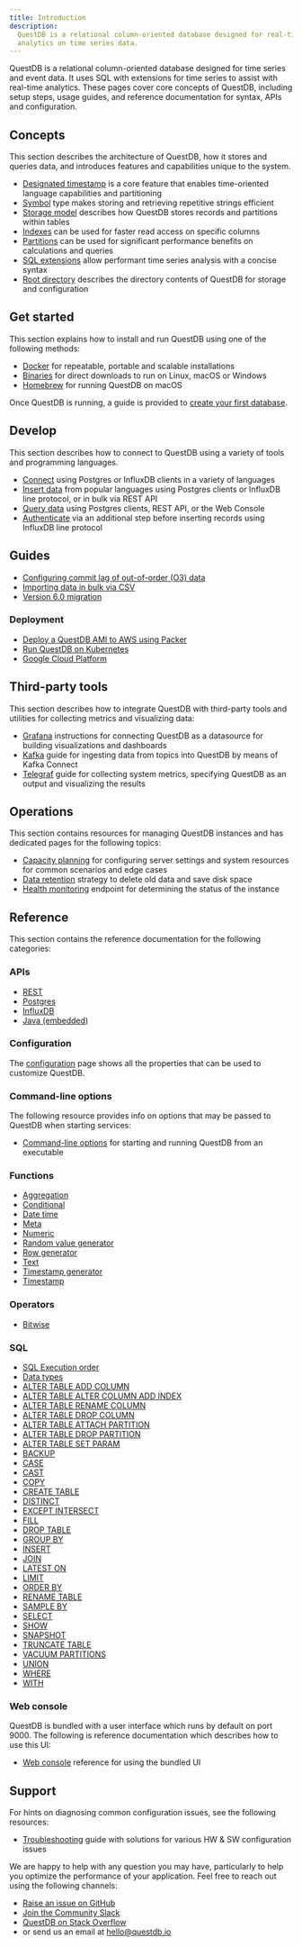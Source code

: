 ```yaml
---
title: Introduction
description:
  QuestDB is a relational column-oriented database designed for real-time
  analytics on time series data.
---
```


QuestDB is a relational column-oriented database designed for time series and
event data. It uses SQL with extensions for time series to assist with real-time
analytics. These pages cover core concepts of QuestDB, including setup steps,
usage guides, and reference documentation for syntax, APIs and configuration.

## Concepts

This section describes the architecture of QuestDB, how it stores and queries
data, and introduces features and capabilities unique to the system.

- [Designated timestamp](/docs/concept/designated-timestamp/) is a core feature
  that enables time-oriented language capabilities and partitioning
- [Symbol](/docs/concept/symbol/) type makes storing and retrieving repetitive
  strings efficient
- [Storage model](/docs/concept/storage-model/) describes how QuestDB stores
  records and partitions within tables
- [Indexes](/docs/concept/indexes/) can be used for faster read access on
  specific columns
- [Partitions](/docs/concept/partitions/) can be used for significant
  performance benefits on calculations and queries
- [SQL extensions](/docs/concept/sql-extensions/) allow performant time series
  analysis with a concise syntax
- [Root directory](/docs/concept/root-directory-structure/) describes the
  directory contents of QuestDB for storage and configuration

## Get started

This section explains how to install and run QuestDB using one of the following
methods:

- [Docker](/docs/get-started/docker/) for repeatable, portable and scalable
  installations
- [Binaries](/docs/get-started/binaries/) for direct downloads to run on Linux,
  macOS or Windows
- [Homebrew](/docs/get-started/homebrew/) for running QuestDB on macOS

Once QuestDB is running, a guide is provided to
[create your first database](/docs/get-started/first-database/).

## Develop

This section describes how to connect to QuestDB using a variety of tools and
programming languages.

- [Connect](/docs/develop/connect/) using Postgres or InfluxDB clients in a
  variety of languages
- [Insert data](/docs/develop/insert-data/) from popular languages using
  Postgres clients or InfluxDB line protocol, or in bulk via REST API
- [Query data](/docs/develop/query-data/) using Postgres clients, REST API, or
  the Web Console
- [Authenticate](/docs/develop/authenticate/) via an additional step before
  inserting records using InfluxDB line protocol

## Guides

- [Configuring commit lag of out-of-order (O3) data](/docs/guides/out-of-order-commit-lag/)
- [Importing data in bulk via CSV](/docs/guides/importing-data/)
- [Version 6.0 migration](/docs/guides/v6-migration/)

### Deployment

- [Deploy a QuestDB AMI to AWS using Packer](/docs/guides/aws-packer/)
- [Run QuestDB on Kubernetes](/docs/guides/kubernetes/)
- [Google Cloud Platform](/docs/guides/google-cloud-platform/)

## Third-party tools

This section describes how to integrate QuestDB with third-party tools and
utilities for collecting metrics and visualizing data:

- [Grafana](/docs/third-party-tools/grafana/) instructions for connecting
  QuestDB as a datasource for building visualizations and dashboards
- [Kafka](/docs/third-party-tools/kafka/) guide for ingesting data from topics
  into QuestDB by means of Kafka Connect
- [Telegraf](/docs/third-party-tools/telegraf/) guide for collecting system
  metrics, specifying QuestDB as an output and visualizing the results

## Operations

This section contains resources for managing QuestDB instances and has dedicated
pages for the following topics:

- [Capacity planning](/docs/operations/capacity-planning/) for configuring
  server settings and system resources for common scenarios and edge cases
- [Data retention](/docs/operations/data-retention/) strategy to delete old data
  and save disk space
- [Health monitoring](/docs/operations/health-monitoring/) endpoint for
  determining the status of the instance

## Reference

This section contains the reference documentation for the following categories:

### APIs

- [REST](/docs/reference/api/rest/)
- [Postgres](/docs/reference/api/postgres/)
- [InfluxDB](/docs/reference/api/ilp/overview/)
- [Java (embedded)](/docs/reference/api/java-embedded/)

### Configuration

The [configuration](/docs/reference/configuration/) page shows all the
properties that can be used to customize QuestDB.

### Command-line options

The following resource provides info on options that may be passed to QuestDB
when starting services:

- [Command-line options](/docs/reference/command-line-options/) for starting and
  running QuestDB from an executable

### Functions

- [Aggregation](/docs/reference/function/aggregation/)
- [Conditional](/docs/reference/function/conditional/)
- [Date time](/docs/reference/function/date-time/)
- [Meta](/docs/reference/function/meta/)
- [Numeric](/docs/reference/function/numeric/)
- [Random value generator](/docs/reference/function/random-value-generator/)
- [Row generator](/docs/reference/function/row-generator/)
- [Text](/docs/reference/function/text/)
- [Timestamp generator](/docs/reference/function/timestamp-generator/)
- [Timestamp](/docs/reference/function/timestamp/)

### Operators

- [Bitwise](/docs/reference/operators/bitwise/)

### SQL

- [SQL Execution order](/docs/reference/sql/datatypes/)
- [Data types](/docs/reference/sql/datatypes/)
- [ALTER TABLE ADD COLUMN](/docs/reference/sql/alter-table-add-column/)
- [ALTER TABLE ALTER COLUMN ADD INDEX](/docs/reference/sql/alter-table-alter-column-add-index/)
- [ALTER TABLE RENAME COLUMN](/docs/reference/sql/alter-table-rename-column/)
- [ALTER TABLE DROP COLUMN](/docs/reference/sql/alter-table-drop-column/)
- [ALTER TABLE ATTACH PARTITION](/docs/reference/sql/alter-table-attach-partition/)
- [ALTER TABLE DROP PARTITION](/docs/reference/sql/alter-table-drop-partition/)
- [ALTER TABLE SET PARAM](/docs/reference/sql/alter-table-set-param/)
- [BACKUP](/docs/reference/sql/backup/)
- [CASE](/docs/reference/sql/case/)
- [CAST](/docs/reference/sql/cast/)
- [COPY](/docs/reference/sql/copy/)
- [CREATE TABLE](/docs/reference/sql/create-table/)
- [DISTINCT](/docs/reference/sql/distinct/)
- [EXCEPT INTERSECT](/docs/reference/sql/except-intersect/)
- [FILL](/docs/reference/sql/fill/)
- [DROP TABLE](/docs/reference/sql/drop/)
- [GROUP BY](/docs/reference/sql/group-by/)
- [INSERT](/docs/reference/sql/insert/)
- [JOIN](/docs/reference/sql/join/)
- [LATEST ON](/docs/reference/sql/latest-on/)
- [LIMIT](/docs/reference/sql/limit/)
- [ORDER BY](/docs/reference/sql/order-by/)
- [RENAME TABLE](/docs/reference/sql/rename/)
- [SAMPLE BY](/docs/reference/sql/sample-by/)
- [SELECT](/docs/reference/sql/select/)
- [SHOW](/docs/reference/sql/show/)
- [SNAPSHOT](/docs/reference/sql/snapshot/)
- [TRUNCATE TABLE](/docs/reference/sql/truncate/)
- [VACUUM PARTITIONS](/docs/reference/sql/vacuum-partitions/)
- [UNION](/docs/reference/sql/union/)
- [WHERE](/docs/reference/sql/where/)
- [WITH](/docs/reference/sql/with/)

### Web console

QuestDB is bundled with a user interface which runs by default on port 9000. The
following is reference documentation which describes how to use this UI:

- [Web console](/docs/reference/web-console/) reference for using the bundled UI

## Support

For hints on diagnosing common configuration issues, see the following
resources:

- [Troubleshooting](/docs/faq/troubleshooting/) guide with solutions for various
  HW & SW configuration issues

We are happy to help with any question you may have, particularly to help you
optimize the performance of your application. Feel free to reach out using the
following channels:

- [Raise an issue on GitHub]({@githubUrl@}/issues)
- [Join the Community Slack]({@slackUrl@})
- [QuestDB on Stack Overflow]({@stackoverflowUrl@})
- or send us an email at [hello@questdb.io](mailto:hello@questdb.io)
